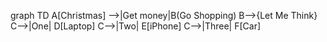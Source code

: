 graph TD
A[Christmas] -->|Get money|B(Go Shopping)
B-->{Let Me Think}
C-->|One| D[Laptop]
C-->|Two| E[iPhone]
C-->|Three| F[Car]
